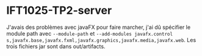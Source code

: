 # IFT1025-TP2-server

J'avais des problèmes avec javaFX pour faire marcher, j'ai dû spécifier le module path avec `--module-path` et `--add-modules javafx.control
s,javafx.base,javafx.fxml,javafx.graphics,javafx.media,javafx.web`. Les trois fichiers jar sont dans out/artifacts. 